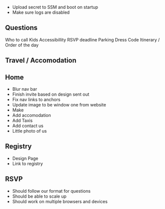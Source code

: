 - Upload secret to SSM and boot on startup
- Make sure logs are disabled

## Questions

Who to call
Kids
Accessibillity
RSVP deadline
Parking
Dress Code
Itinerary / Order of the day

## Travel / Accomodation

## Home

- Blur nav bar
- Finish invite based on design sent out
- Fix nav links to anchors
- Update image to be window one from website
- Make
- Add accomodation
- Add Taxis
- Add contact us
- Little photo of us

## Registry

- Design Page
- Link to registry

## RSVP

- Should follow our format for questions
- Should be able to scale up
- Should work on multiple browsers and devices
